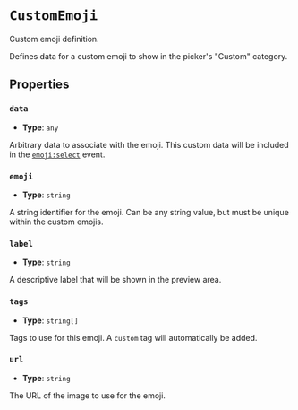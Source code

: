 # `CustomEmoji`

Custom emoji definition.

Defines data for a custom emoji to show in the picker's "Custom" category.

## Properties

### `data`

- **Type**: `any`

Arbitrary data to associate with the emoji. This custom data will be included in the [`emoji:select`](external-event#emojiselect) event.

### `emoji`

- **Type**: `string`

A string identifier for the emoji. Can be any string value, but must be unique within the custom emojis.

### `label`

- **Type**: `string`

A descriptive label that will be shown in the preview area.

### `tags`

- **Type**: `string[]`

Tags to use for this emoji. A `custom` tag will automatically be added.

### `url`

- **Type**: `string`

The URL of the image to use for the emoji.
